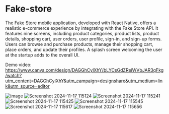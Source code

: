 ﻿# Fake-store
The Fake Store mobile application, developed with React Native, offers a realistic e-commerce experience by integrating with the Fake Store API. It features nine screens, including product categories, product lists, product details, shopping cart, user orders, user profile, sign-in, and sign-up forms. Users can browse and purchase products, manage their shopping cart, place orders, and update their profiles. A splash screen welcoming the user at the startup adds to the overall UI.

Demo video: https://www.canva.com/design/DAGGhCylXhY/bLYCsGdZReiWVbJAR3qFkg/watch?utm_content=DAGGhCylXhY&utm_campaign=designshare&utm_medium=link&utm_source=editor

![image](https://github.com/user-attachments/assets/195a380f-b43e-4bcf-9a8e-5a03fb4e7994)
![Screenshot 2024-11-17 115124](https://github.com/user-attachments/assets/bcfbd251-bde4-4f30-b1b9-f9242f3f47ae)
![Screenshot 2024-11-17 115241](https://github.com/user-attachments/assets/a2026e17-c717-468e-a1b5-21e0a0f75f5c)
![Screenshot 2024-11-17 115425](https://github.com/user-attachments/assets/0adbd19c-babb-430c-b551-6fe997a05307)
![Screenshot 2024-11-17 115545](https://github.com/user-attachments/assets/c98d485b-c47f-4d2c-a6bd-2d3a6bbe526d)
![Screenshot 2024-11-17 115617](https://github.com/user-attachments/assets/b3c42049-0e53-43e6-a90d-6d07f75571d0)
![Screenshot 2024-11-17 115656](https://github.com/user-attachments/assets/9f934f70-1842-4b39-8417-68429c6fe1c3)

